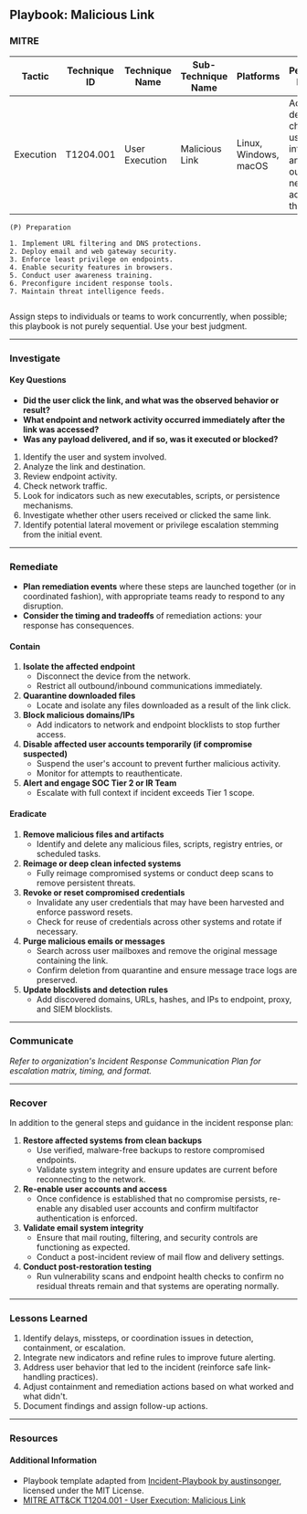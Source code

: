 ## Playbook: Malicious Link  
  
### MITRE

| Tactic | Technique ID | Technique Name | Sub-Technique Name | Platforms | Permissions Required |
| ------ | ------------ | -------------- | ------------------ |---------- |--------------------- |
|Execution|T1204.001    |User Execution  |Malicious Link      |Linux, Windows, macOS|Access to delivery channel, user interaction, and outbound network access from the host|


```
(P) Preparation

1. Implement URL filtering and DNS protections.
2. Deploy email and web gateway security.
3. Enforce least privilege on endpoints.
4. Enable security features in browsers.
5. Conduct user awareness training.
6. Preconfigure incident response tools.
7. Maintain threat intelligence feeds.
 
```
  
Assign steps to individuals or teams to work concurrently, when possible; this playbook is not purely sequential. Use your best judgment.

--------------

### Investigate

#### Key Questions
- **Did the user click the link, and what was the observed behavior or result?**
- **What endpoint and network activity occurred immediately after the link was accessed?**
- **Was any payload delivered, and if so, was it executed or blocked?**

1. Identify the user and system involved.
2. Analyze the link and destination.
3. Review endpoint activity.
4. Check network traffic.
5. Look for indicators such as new executables, scripts, or persistence mechanisms.
6. Investigate whether other users received or clicked the same link.
7. Identify potential lateral movement or privilege escalation stemming from the initial event.

--------------

### Remediate

* **Plan remediation events** where these steps are launched together (or in coordinated fashion), with appropriate teams ready to respond to any disruption.
* **Consider the timing and tradeoffs** of remediation actions: your response has consequences.

#### Contain

1. **Isolate the affected endpoint**
   - Disconnect the device from the network.
   - Restrict all outbound/inbound communications immediately.
2. **Quarantine downloaded files**
   - Locate and isolate any files downloaded as a result of the link click.
3. **Block malicious domains/IPs**
   - Add indicators to network and endpoint blocklists to stop further access.
4. **Disable affected user accounts temporarily (if compromise suspected)**
   - Suspend the user's account to prevent further malicious activity.
   - Monitor for attempts to reauthenticate.
5. **Alert and engage SOC Tier 2 or IR Team**
   - Escalate with full context if incident exceeds Tier 1 scope.

  
#### Eradicate

1. **Remove malicious files and artifacts**
   - Identify and delete any malicious files, scripts, registry entries, or scheduled tasks.
2. **Reimage or deep clean infected systems**
   - Fully reimage compromised systems or conduct deep scans to remove persistent threats.
3. **Revoke or reset compromised credentials**
   - Invalidate any user credentials that may have been harvested and enforce password resets.
   - Check for reuse of credentials across other systems and rotate if necessary.
4. **Purge malicious emails or messages**
   - Search across user mailboxes and remove the original message containing the link.
   - Confirm deletion from quarantine and ensure message trace logs are preserved.
5. **Update blocklists and detection rules**
   - Add discovered domains, URLs, hashes, and IPs to endpoint, proxy, and SIEM blocklists.
--------------

### Communicate

*Refer to organization's Incident Response Communication Plan for escalation matrix, timing, and format.*  

--------------

### Recover

In addition to the general steps and guidance in the incident response plan:

1. **Restore affected systems from clean backups**
   - Use verified, malware-free backups to restore compromised endpoints.
   - Validate system integrity and ensure updates are current before reconnecting to the network.
2. **Re-enable user accounts and access**
   - Once confidence is established that no compromise persists, re-enable any disabled user accounts and confirm multifactor authentication is enforced.
3. **Validate email system integrity**
   - Ensure that mail routing, filtering, and security controls are functioning as expected.
   - Conduct a post-incident review of mail flow and delivery settings.
4. **Conduct post-restoration testing**
   - Run vulnerability scans and endpoint health checks to confirm no residual threats remain and that systems are operating normally.

--------------
  
### Lessons Learned

1.  Identify delays, missteps, or coordination issues in detection, containment, or escalation.
2.  Integrate new indicators and refine rules to improve future alerting.
3.  Address user behavior that led to the incident (reinforce safe link-handling practices).
4.  Adjust containment and remediation actions based on what worked and what didn't.
5.  Document findings and assign follow-up actions.

 

--------------

### Resources

#### Additional Information

- Playbook template adapted from [Incident-Playbook by austinsonger](https://github.com/austinsonger/Incident-Playbook), licensed under the MIT License.
- [MITRE ATT&CK T1204.001 - User Execution: Malicious Link](https://attack.mitre.org/techniques/T1204/001/)


